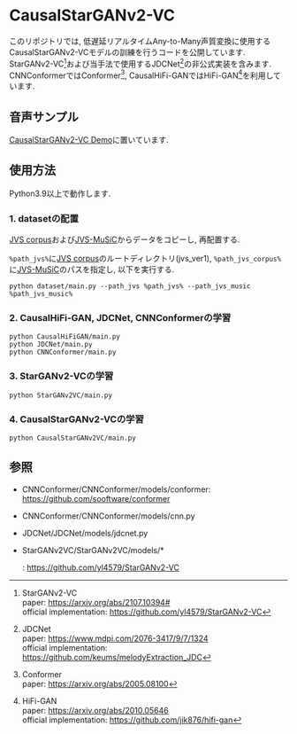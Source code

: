 # CausalStarGANv2-VC
このリポジトリでは, 低遅延リアルタイムAny-to-Many声質変換に使用するCausalStarGANv2-VCモデルの訓練を行うコードを公開しています. StarGANv2-VC[^1]および当手法で使用するJDCNet[^2]の非公式実装を含みます. CNNConformerではConformer[^3], CausalHiFi-GANではHiFi-GAN[^4]を利用しています. 

## 音声サンプル
[CausalStarGANv2-VC Demo](https://fss1t.github.io/)に置いています.

## 使用方法
Python3.9以上で動作します.
### 1. datasetの配置
[JVS corpus](https://sites.google.com/site/shinnosuketakamichi/research-topics/jvs_corpus)および[JVS-MuSiC](https://sites.google.com/site/shinnosuketakamichi/research-topics/jvs_music)からデータをコピーし, 再配置する.

`%path_jvs%`に[JVS corpus](https://sites.google.com/site/shinnosuketakamichi/research-topics/jvs_corpus)のルートディレクトリ(jvs_ver1), `%path_jvs_corpus%`に[JVS-MuSiC](https://sites.google.com/site/shinnosuketakamichi/research-topics/jvs_music)のパスを指定し, 以下を実行する. 
```
python dataset/main.py --path_jvs %path_jvs% --path_jvs_music %path_jvs_music%
```

### 2. CausalHiFi-GAN, JDCNet, CNNConformerの学習
```
python CausalHiFiGAN/main.py
python JDCNet/main.py
python CNNConformer/main.py
```

### 3. StarGANv2-VCの学習
```
python StarGANv2VC/main.py
```
### 4. CausalStarGANv2-VCの学習
```
python CausalStarGANv2VC/main.py
```

## 参照

- CNNConformer/CNNConformer/models/conformer: https://github.com/sooftware/conformer
- CNNConformer/CNNConformer/models/cnn.py
- JDCNet/JDCNet/models/jdcnet.py
- StarGANv2VC/StarGANv2VC/models/*

  : https://github.com/yl4579/StarGANv2-VC

[^1]: StarGANv2-VC<br>
  paper: https://arxiv.org/abs/2107.10394#<br>
  official implementation: https://github.com/yl4579/StarGANv2-VC

[^2]: JDCNet<br>
  paper: https://www.mdpi.com/2076-3417/9/7/1324<br>
  official implementation: https://github.com/keums/melodyExtraction_JDC

[^3]: Conformer<br>
  paper: https://arxiv.org/abs/2005.08100

[^4]: HiFi-GAN<br>
  paper: https://arxiv.org/abs/2010.05646<br>
  official implementation: https://github.com/jik876/hifi-gan
